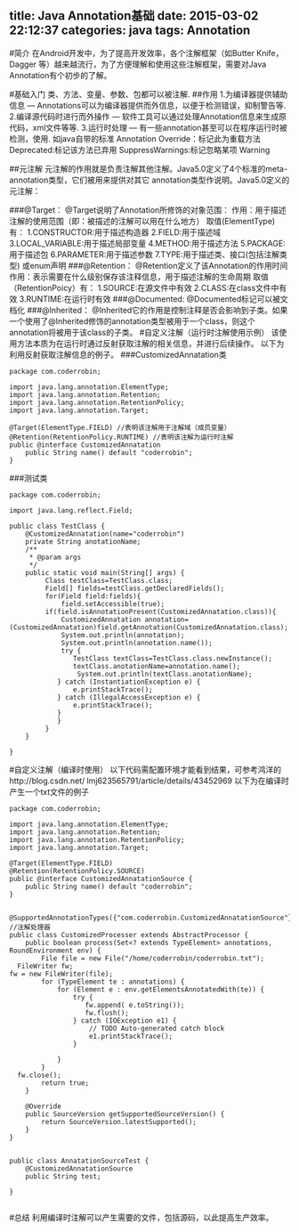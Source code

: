 title: Java Annotation基础
date: 2015-03-02 22:12:37
categories: java
tags: Annotation
---
#简介
在Android开发中，为了提高开发效率，各个注解框架（如Butter Knife，Dagger 等）越来越流行，为了方便理解和使用这些注解框架，需要对Java Annotation有个初步的了解。
<!--more-->
#基础入门
类、方法、变量、参数、包都可以被注解.
##作用
1.为编译器提供辅助信息 — Annotations可以为编译器提供而外信息，以便于检测错误，抑制警告等.
2.编译源代码时进行而外操作 — 软件工具可以通过处理Annotation信息来生成原代码，xml文件等等.
3.运行时处理 — 有一些annotation甚至可以在程序运行时被检测，使用.
如java自带的标准 Annotation
Override：标记此为重载方法
Deprecated:标记该方法已弃用
SuppressWarnings:标记忽略某项 Warning

##元注解
元注解的作用就是负责注解其他注解。Java5.0定义了4个标准的meta-annotation类型，它们被用来提供对其它 annotation类型作说明。Java5.0定义的元注解：

###@Target：
@Target说明了Annotation所修饰的对象范围：
作用：用于描述注解的使用范围（即：被描述的注解可以用在什么地方）
取值(ElementType)有：
1.CONSTRUCTOR:用于描述构造器
2.FIELD:用于描述域
3.LOCAL_VARIABLE:用于描述局部变量
4.METHOD:用于描述方法
5.PACKAGE:用于描述包
6.PARAMETER:用于描述参数
7.TYPE:用于描述类、接口(包括注解类型) 或enum声明
###@Retention：
@Retention定义了该Annotation的作用时间
作用：表示需要在什么级别保存该注释信息，用于描述注解的生命周期
取值（RetentionPoicy）有：
1.SOURCE:在源文件中有效
2.CLASS:在class文件中有效
3.RUNTIME:在运行时有效
###@Documented:
@Documented标记可以被文档化
###@Inherited：
@Inherited它的作用是控制注释是否会影响到子类。如果一个使用了@Inherited修饰的annotation类型被用于一个class，则这个annotation将被用于该class的子类。
#自定义注解（运行时注解使用示例）
该使用方法本质为在运行时通过反射获取注解的相关信息，并进行后续操作。
以下为利用反射获取注解信息的例子。
###CustomizedAnnatation类
```
package com.coderrobin;

import java.lang.annotation.ElementType;
import java.lang.annotation.Retention;
import java.lang.annotation.RetentionPolicy;
import java.lang.annotation.Target;

@Target(ElementType.FIELD) //表明该注解用于注解域（成员变量）
@Retention(RetentionPolicy.RUNTIME) //表明该注解为运行时注解
public @interface CustomizedAnnatation
	public String name() default "coderrobin";
}

```
###测试类
```
package com.coderrobin;

import java.lang.reflect.Field;

public class TestClass {
	@CustomizedAnnatation(name="coderrobin")
	private String anotationName;
	/**
	 * @param args
	 */
	public static void main(String[] args) {
		 Class testClass=TestClass.class;
		 Field[] fields=testClass.getDeclaredFields();
		 for(Field field:fields){
			 field.setAccessible(true);
		 if(field.isAnnotationPresent(CustomizedAnnatation.class)){
			 CustomizedAnnatation annotation=(CustomizedAnnatation)field.getAnnotation(CustomizedAnnatation.class);
			 System.out.println(annotation);
			 System.out.println(annotation.name()); 
			 try {
				TestClass textClass=TestClass.class.newInstance();
				textClass.anotationName=annotation.name();
				 System.out.println(textClass.anotationName); 
			} catch (InstantiationException e) {
				e.printStackTrace();
			} catch (IllegalAccessException e) {
				e.printStackTrace();
			}
			}
		 }
	}

}

```
#自定义注解（编译时使用）
以下代码需配置环境才能看到结果，可参考鸿洋的http://blog.csdn.net/
lmj623565791/article/details/43452969
以下为在编译时产生一个txt文件的例子
```
package com.coderrobin;

import java.lang.annotation.ElementType;
import java.lang.annotation.Retention;
import java.lang.annotation.RetentionPolicy;
import java.lang.annotation.Target;

@Target(ElementType.FIELD)
@Retention(RetentionPolicy.SOURCE)
public @interface CustomizedAnnatationSource {
	public String name() default "coderrobin";
}


@SupportedAnnotationTypes({"com.coderrobin.CustomizedAnnatationSource"}) //注解处理器
public class CustomizedProcesser extends AbstractProcessor {
    public boolean process(Set<? extends TypeElement> annotations, RoundEnvironment env) {
       	File file = new File("/home/coderrobin/coderrobin.txt");  
  FileWriter fw;
fw = new FileWriter(file);
        for (TypeElement te : annotations) {
            for (Element e : env.getElementsAnnotatedWith(te)) {
				try {
                   fw.append( e.toString());
                   fw.flush();
				} catch (IOException e1) {
					// TODO Auto-generated catch block
					e1.printStackTrace();
				}  

            }
        }
  fw.close();
        return true;
    }

    @Override
    public SourceVersion getSupportedSourceVersion() {
        return SourceVersion.latestSupported();
    }
}


public class AnnatationSourceTest {
	@CustomizedAnnatationSource
	public String test;
	
}


```
#总结
利用编译时注解可以产生需要的文件，包括源码，以此提高生产效率。




